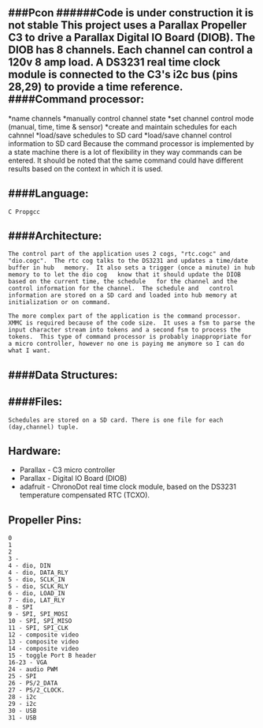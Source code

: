 ###Pcon
######Code is under construction it is not stable
This project uses a Parallax Propeller C3 to drive a Parallax Digital IO Board (DIOB).  The DIOB has 8 channels.  Each channel can control a 120v 8 amp load.  A DS3231 real time clock module is connected to the C3's i2c bus (pins 28,29) to provide a time reference. 
####Command processor:
------------------
*name channels
*manually control channel state
*set channel control mode (manual, time, time & sensor)
*create and maintain schedules for each cahnnel
*load/save schedules to SD card
*load/save channel control information to SD card
 Because the command processor is implemented by a state machine there is a lot of flexibility in they way commands can be entered.  It should be noted that the same command could have different results based on the context in which it is used.

####Language:
---------

	C Propgcc

####Architecture:
-------------
    The control part of the application uses 2 cogs, "rtc.cogc" and   
    "dio.cogc".  The rtc cog talks to the DS3231 and updates a time/date buffer in hub   memory.  It also sets a trigger (once a minute) in hub memory to to let the dio cog   know that it should update the DIOB based on the current time, the schedule   for the channel and the control information for the channel.  The schedule and   control information are stored on a SD card and loaded into hub memory at   initialization or on command.

    The more complex part of the application is the command processor.  XMMC is required because of the code size.  It uses a fsm to parse the input character stream into tokens and a second fsm to process the tokens.  This type of command processor is probably inappropriate for a micro controller, however no one is paying me anymore so I can do what I want.

####Data Structures:
----------------

####Files:
------

    Schedules are stored on a SD card. There is one file for each (day,channel) tuple.

Hardware:
---------
*    Parallax - C3 micro controller 
*    Parallax - Digital IO Board (DIOB)
*    adafruit - ChronoDot real time clock module, based on the DS3231  temperature compensated RTC (TCXO).

Propeller Pins:
---------------

    0 
    1
    2 
    3 - 
    4 - dio, DIN
    4 - dio, DATA_RLY
    5 - dio, SCLK_IN
    5 - dio, SCLK_RLY
    6 - dio, LOAD_IN
    7 - dio, LAT_RLY
    8 - SPI
    9 - SPI, SPI_MOSI
    10 - SPI, SPI_MISO
    11 - SPI, SPI_CLK
    12 - composite video
    13 - composite video
    14 - composite video
    15 - toggle Port B header
    16-23 - VGA 
    24 - audio PWM
    25 - SPI
    26 - PS/2_DATA
    27 - PS/2_CLOCK. 
    28 - i2c
    29 - i2c
    30 - USB
    31 - USB
